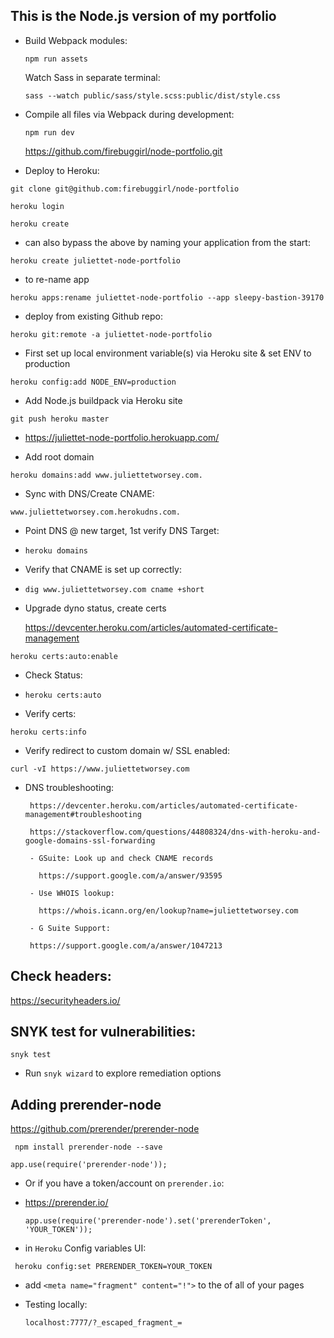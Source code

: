 ## This is the Node.js version of my portfolio


* Build Webpack modules:

   ` npm run assets `

  Watch Sass in separate terminal:

  ` sass --watch public/sass/style.scss:public/dist/style.css
  `

* Compile all files via Webpack during development:

    ` npm run dev `

   https://github.com/firebuggirl/node-portfolio.git

*   Deploy to Heroku:

   ` git clone git@github.com:firebuggirl/node-portfolio `

   ` heroku login `

   ` heroku create `


   *  can also bypass the above by naming your application from the start:

   ` heroku create juliettet-node-portfolio `



   * to re-name app

   ` heroku apps:rename juliettet-node-portfolio --app sleepy-bastion-39170 `

   * deploy from existing Github repo:

   ` heroku git:remote -a juliettet-node-portfolio `

   * First set up local environment variable(s) via Heroku site & set ENV to  production

   ` heroku config:add NODE_ENV=production `

   * Add Node.js buildpack via Heroku site

   ` git push heroku master `

   * https://juliettet-node-portfolio.herokuapp.com/

   * Add root domain

   ` heroku domains:add www.juliettetworsey.com. `

   * Sync with DNS/Create CNAME:

   ` www.juliettetworsey.com.herokudns.com. `

   * Point DNS @ new target, 1st verify DNS Target:

   * ` heroku domains `

   * Verify that CNAME is set up correctly:

   * ` dig www.juliettetworsey.com cname +short `

   * Upgrade dyno status, create certs

     https://devcenter.heroku.com/articles/automated-certificate-management

   ` heroku certs:auto:enable `

   * Check Status:

   * ` heroku certs:auto `

   * Verify certs:

   ` heroku certs:info `

   * Verify redirect to custom domain w/ SSL enabled:

   ` curl -vI https://www.juliettetworsey.com `

   - DNS troubleshooting:

          https://devcenter.heroku.com/articles/automated-certificate-management#troubleshooting

          https://stackoverflow.com/questions/44808324/dns-with-heroku-and-google-domains-ssl-forwarding

          - GSuite: Look up and check CNAME records

            https://support.google.com/a/answer/93595

          - Use WHOIS lookup:

            https://whois.icann.org/en/lookup?name=juliettetworsey.com

          - G Suite Support:

          https://support.google.com/a/answer/1047213


## Check headers:

https://securityheaders.io/


## SNYK test for vulnerabilities:

` snyk test `

- Run `snyk wizard` to explore remediation options


## Adding prerender-node

https://github.com/prerender/prerender-node

  `  npm install prerender-node --save `

  ` app.use(require('prerender-node')); `

  - Or if you have a token/account on `prerender.io`:

  - https://prerender.io/

      ` app.use(require('prerender-node').set('prerenderToken', 'YOUR_TOKEN')); `

  - in `Heroku` Config variables UI:

 `  heroku config:set PRERENDER_TOKEN=YOUR_TOKEN `


  -  add ` <meta name="fragment" content="!"> ` to the <head> of all of your pages

  * Testing locally:


      ` localhost:7777/?_escaped_fragment_= `
